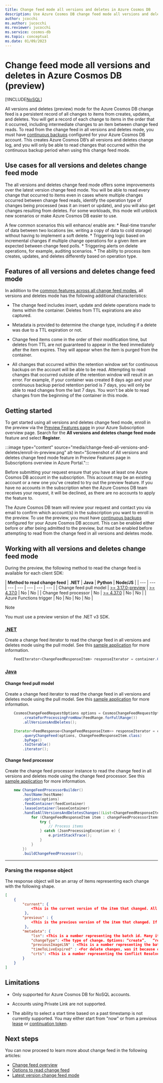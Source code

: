 ```yaml
---
title: Change feed mode all versions and deletes in Azure Cosmos DB 
description: Use Azure Cosmos DB change feed mode all versions and deletes to track changes in documents from create, update, or delete operations  
author: jcocchi
ms.author: jucocchi
ms.reviewer: jucocchi
ms.service: cosmos-db
ms.topic: conceptual
ms.date: 01/09/2023
---
```

# Change feed mode all versions and deletes in Azure Cosmos DB (preview)
[!INCLUDE[NoSQL](../includes/appliesto-nosql.md)]

All versions and deletes (preview) mode for the Azure Cosmos DB change feed is a persistent record of all changes to items from creates, updates, and deletes. You will get a record of each change to items in the order that it occurred, including intermediate changes to an item between change feed reads. To read from the change feed in all versions and deletes mode, you must have [continuous backups](../continuous-backup-restore-introduction.md) configured for your Azure Cosmos DB account. This creates Azure Cosmos DB’s all versions and deletes change log, and you will only be able to read changes that occurred within the continuous backup period when using this change feed mode.

## Use cases for all versions and deletes change feed mode

The all versions and deletes change feed mode offers some improvements over the latest version change feed mode. You will be able to read every change that occurred to items even in cases where multiple changes occurred between change feed reads, identify the operation type of changes being processed (was it an insert or update), and you will also get changes resulting from deletes. For some workloads, this mode will unblock new scenarios or make Azure Cosmos DB easier to use. 

A few common scenarios this will enhance/ enable are: 
    * Real-time transfer of data between two locations (ex. writing a copy of data to cold storage) without having to implement a soft delete.
    * Triggering logic based on incremental changes if multiple change operations for a given item are expected between change feed polls.
    * Triggering alerts on delete operations, for example, auditing scenarios.
    * The ability to process item creates, updates, and deletes differently based on operation type.

## Features of all versions and deletes change feed mode

In addition to the [common features across all change feed modes](../change-feed.md#features-of-change-feed), all versions and deletes mode has the following additional characteristics:

* The change feed includes insert, update and delete operations made to items within the container. Deletes from TTL expirations are also captured.

* Metadata is provided to determine the change type, including if a delete was due to a TTL expiration or not.

* Change feed items come in the order of their modification time, but deletes from TTL are not guaranteed to appear in the feed immediately after the item expires. They will appear when the item is purged from the container. 

* All changes that occurred within the retention window set for continuous backups on the account will be able to be read. Attempting to read changes that occurred outside of the retention window will result in an error. For example, if your container was created 8 days ago and your continuous backup period retention period is 7 days, you will only be able to read changes from the last 7 days. You won't be able to read changes from the beginning of the container in this mode.

## Getting started

To get started using all versions and deletes change feed mode, enroll in the preview via the [Preview Features page](../../azure-resource-manager/management/preview-features.md) in your Azure Subscription overview page. Search for the **All versions and deletes change feed mode** feature and select **Register**.

:::image type="content" source="media/change-feed-all-versions-and-deletes/enroll-in-preview.png" alt-text="Screenshot of All versions and deletes change feed mode feature in Preview Features page in Subscriptions overview in Azure Portal.":::

Before submitting your request ensure that you have at least one Azure Cosmos DB account in the subscription. This account may be an existing account or a new one you've created to try out the preview feature. If you have no accounts in the subscription when the Azure Cosmos DB team receives your request, it will be declined, as there are no accounts to apply the feature to.

The Azure Cosmos DB team will review your request and contact you via email to confirm which account(s) in the subscription you want to enroll in the preview. To use the preview, you must have [continuous backups](../continuous-backup-restore-introduction.md) configured for your Azure Cosmos DB account. This can be enabled either before or after being admitted to the preview, but must be enabled before attempting to read from the change feed in all versions and deletes mode.

## Working with all versions and deletes change feed mode

During the preview, the following method to read the change feed is available for each client SDK:

| **Method to read change feed** | **.NET** | **Java** | **Python** | **Node/JS** |
| --- | --- | --- | --- | --- | --- | --- |
| Change feed pull model | [>= 3.17.0-preview](https://www.nuget.org/packages/Microsoft.Azure.Cosmos/3.17.0-preview) | [>= 4.37.0](https://mvnrepository.com/artifact/com.azure/azure-cosmos/4.37.0) |  No  |  No  |
| Change feed processor | No | [>= 4.37.0](https://mvnrepository.com/artifact/com.azure/azure-cosmos/4.37.0) | No | No |
| Azure Functions trigger | No | No | No | No |

> [!NOTE]
> You must use a preview version of the .NET v3 SDK.

### [.NET](#tab/dotnet)

Create a change feed iterator to read the change feed in all versions and deletes mode using the pull model. See this [sample application](https://github.com/jcocchi/AllVersionsAndDeletesChangeFeedDemo) for more information.

```csharp
    FeedIterator<ChangeFeedResponseItem> responseIterator = container.GetChangeFeedIterator<ChangeFeedResponseItem>(ChangeFeedStartFrom.Now(), ChangeFeedMode.Incremental);
```

### [Java](#tab/java)

#### Change feed pull model

Create a change feed iterator to read the change feed in all versions and deletes mode using the pull model. See this [sample application](https://github.com/Azure-Samples/azure-cosmos-java-sql-api-samples/blob/main/src/main/java/com/azure/cosmos/examples/changefeedpull/SampleChangeFeedPullModelForAllVersionsAndDeletesMode.java) for more information.

```java
    CosmosChangeFeedRequestOptions options = CosmosChangeFeedRequestOptions
        .createForProcessingFromNow(FeedRange.forFullRange())
        .allVersionsAndDeletes();

    Iterator<FeedResponse<ChangeFeedResponseItem>> responseIterator = container
        .queryChangeFeed(options, ChangeFeedResponseItem.class)
        .byPage()
        .toIterable()
        .iterator();
```

#### Change feed processor

Create the change feed processor instance to read the change feed in all versions and deletes mode using the change feed processor. See this [sample application](https://github.com/Azure-Samples/azure-cosmos-java-sql-api-samples/blob/main/src/main/java/com/azure/cosmos/examples/changefeed/SampleChangeFeedProcessorForAllVersionsAndDeletesMode.java) for more information.

```java
    new ChangeFeedProcessorBuilder()
        .hostName(hostName)
        .options(options)
        .feedContainer(feedContainer)
        .leaseContainer(leaseContainer)
        .handleAllVersionsAndDeletesChanges((List<ChangeFeedResponseItem>changeFeedProcessorItems) -> {
            for (ChangeFeedResponseItem item : changeFeedProcessorItems) {
                try {
                    // Process items
                } catch (JsonProcessingException e) {
                    e.printStackTrace();
                }
            }
        })
        .buildChangeFeedProcessor();
```

---

### Parsing the response object

The response object will be an array of items representing each change with the following shape.

```json
[
    {  
        "current": { 
            <This is the current version of the item that changed. All of   the properties of your item will appear here. This will be    empty for delete operations.>
         },  
        "previous" : { 
            <This is the previous version of the item that changed. If the  change was a delete operation, the item that was deleted will    appear here. This will be empty for create and replace     operations.>
         },  
        "metadata": {
            "lsn": <This is a number representing the batch id. Many items  may have the same lsn.>, 
            "changeType": <The type of change. Options: “create”,   “replace”, “delete”>, 
            "previousImageLSN" : <This is a number representing the batch   id of the change prior to this one.>, 
            "timeToLiveExpired" : <For delete changes, was it because of a  TTL expiration or not. Options: “true”, “false”>, 
            "crts": <This is a number representing the Conflict Resolved    Timestamp. It has the same format as _ts.> 
        } 
    }
]
```

## Limitations

* Only supported for Azure Cosmos DB for NoSQL accounts.

* Accounts using Private Link are not supported.

* The ability to select a start time based on a past timestamp is not currently supported. You may either start from "now" or from a previous [lease](change-feed-processor.md#components-of-the-change-feed-processor) or [continuation token](change-feed-pull-model.md#saving-continuation-tokens).

## Next steps

You can now proceed to learn more about change feed in the following articles:

* [Change feed overview](../change-feed.md)
* [Options to read change feed](read-change-feed.md)
* [Latest version change feed mode](change-feed-latest-version.md)

